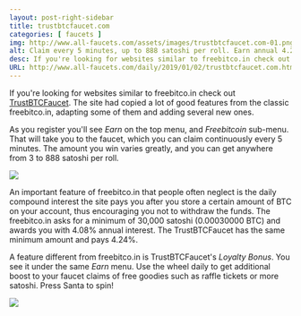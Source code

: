 ```yaml
---
layout: post-right-sidebar
title: trustbtcfaucet.com
categories: [ faucets ]
img: http://www.all-faucets.com/assets/images/trustbtcfaucet.com-01.png
alt: Claim every 5 minutes, up to 888 satoshi per roll. Earn annual 4.24% of interest!
desc: If you're looking for websites similar to freebitco.in check out TrustBTCFaucet. Claim every 5 minutes, up to 888 satoshi per roll.
URL: http://www.all-faucets.com/daily/2019/01/02/trustbtcfaucet.com.html
---
```


If you're looking for websites similar to freebitco.in check out <a href="http://bit.ly/www-trustbtcfaucet" target="_blank">TrustBTCFaucet</a>. The site had copied a lot of good features from the classic freebitco.in, adapting some of them and adding several new ones.

As you register you'll see <i>Earn</i> on the top menu, and <i>Freebitcoin</i> sub-menu. That will take you to the faucet, which you can claim continuously every 5 minutes. The amount you win varies greatly, and you can get anywhere from 3 to 888 satoshi per roll.

<p> </p>
<p><img src="http://www.all-faucets.com/assets/images/trustbtcfaucet.com-01.png" border="0"></p>
<p> </p>
An important feature of freebitco.in that people often neglect is the daily compound interest the site pays you after you store a certain amount of BTC on your account, thus encouraging you not to withdraw the funds. The freebitco.in asks for a minimum of 30,000 satoshi (0.00030000 BTC) and awards you with 4.08% annual interest. The TrustBTCFaucet has the same minimum amount and pays 4.24%.

A feature different from freebitco.in is TrustBTCFaucet's <i>Loyalty Bonus</i>. You see it under the same <i>Earn</i> menu. Use the wheel daily to get additional boost to your faucet claims of free goodies such as raffle tickets or more satoshi. Press Santa to spin!

<p> </p>
<p><img src="http://www.all-faucets.com/assets/images/trustbtcfaucet.com-02.png" border="0"></p>
